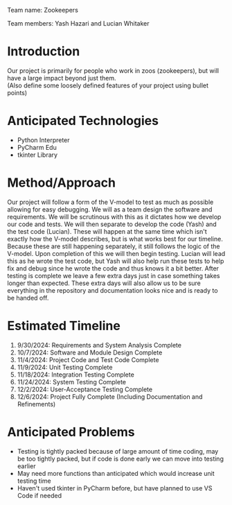 Team name: Zookeepers

Team members: Yash Hazari and Lucian Whitaker

# Introduction

Our project is primarily for people who work in zoos (zookeepers), but will have a large impact beyond just them.  
(Also define some loosely defined features of your project using bullet points)

# Anticipated Technologies

- Python Interpreter
- PyCharm Edu
- tkinter Library

# Method/Approach

Our project will follow a form of the V-model to test as much as possible allowing for easy debugging.  We will as a team design the software and requirements.  We will be scrutinous with this as it dictates how we develop our code and tests.  We will then separate to develop the code (Yash) and the test code (Lucian).  These will happen at the same time which isn't exactly how the V-model describes, but is what works best for our timeline.  Because these are still happening separately, it still follows the logic of the V-model.  Upon completion of this we will then begin testing.  Lucian will lead this as he wrote the test code, but Yash will also help run these tests to help fix and debug since he wrote the code and thus knows it a bit better.  After testing is complete we leave a few extra days just in case something takes longer than expected.  These extra days will also allow us to be sure everything in the repository and documentation looks nice and is ready to be handed off.

# Estimated Timeline

1. 9/30/2024: Requirements and System Analysis Complete
2. 10/7/2024: Software and Module Design Complete
3. 11/4/2024: Project Code and Test Code Complete
4. 11/9/2024: Unit Testing Complete
5. 11/18/2024: Integration Testing Complete
6. 11/24/2024: System Testing Complete
7. 12/2/2024: User-Acceptance Testing Complete
8. 12/6/2024: Project Fully Complete (Including Documentation and Refinements)

# Anticipated Problems

- Testing is tightly packed because of large amount of time coding, may be too tightly packed, but if code is done early we can move into testing earlier
- May need more functions than anticipated which would increase unit testing time
- Haven't used tkinter in PyCharm before, but have planned to use VS Code if needed
